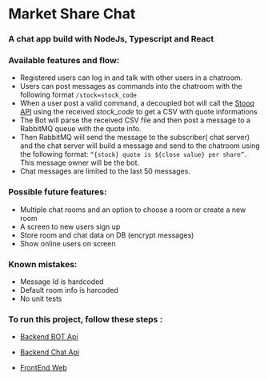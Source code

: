 # Market Share Chat

### A chat app build with NodeJs, Typescript and React

### Available features and flow:

- Registered users can log in and talk with other users in a chatroom.
- Users can post messages as commands into the chatroom with the following format
``/stock=stock_code ``
- When a user post a valid command, a decoupled bot will call the [Stooq API]( https://stooq.com/ "Stooq") using the received _stock_code_ to get a CSV with quote informations
- The Bot will parse the received CSV file and then post a message to a RabbitMQ queue with the quote info.
- Then RabbitMQ will send the message to the subscriber( chat server) and the chat server will build a message and send to the chatroom using the following format: ``“{stock} quote is ${close value} per share”``. This message owner will be
the bot.
- Chat messages are limited to the last 50 messages. 


### Possible future features:
- Multiple chat rooms and an option to choose a room or create a new room
- A screen to new users sign up
- Store room and chat data on DB (encrypt messages)
- Show online users on screen

### Known mistakes:
- Message Id is hardcoded
- Default room info is harcoded
- No unit tests

### To run this project, follow these steps :

- [Backend BOT Api]( https://github.com/leo2d/market-share-chat/tree/master/bot/README.md "Bot") 

- [Backend Chat Api]( https://github.com/leo2d/market-share-chat/tree/master/server/README.md "Api") 

- [FrontEnd Web]( https://github.com/leo2d/market-share-chat/blob/master/web/README.md "FrontEnd") 
